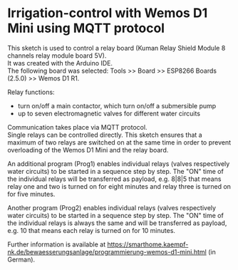 # Irrigation-control with Wemos D1 Mini using MQTT protocol
This sketch is used to control a relay board (Kuman Relay Shield Module 8 channels relay module board 5V).<br>
It was created with the Arduino IDE.<br>
The following board was selected: Tools >> Board >> ESP8266 Boards (2.5.0) >> Wemos D1 R1.

Relay functions:
- turn on/off a main contactor, which turn on/off a submersible pump
- up to seven electromagnetic valves for different water circuits

Communication takes place via MQTT protocol.<br>
Single relays can be controlled directly. 
This sketch ensures that a maximum of two relays are switched on at the same time in order to prevent 
overloading of the Wemos D1 Mini and the relay board.

An additional program (Prog1) enables individual relays (valves respectively water circuits) to be started 
in a sequence step by step. The "ON" time of the individual relays will be transferred as payload, e.g. 8|8|5 that means relay one and two is turned on for eight minutes and relay three is turned on for five minutes.

Another program (Prog2) enables individual relays (valves respectively water circuits) to be started 
in a sequence step by step. The "ON" time of the individual relays is always the same and will be transferred as payload, e.g. 10 that means each relay is turned on for 10 minutes.

Further information is available at https://smarthome.kaempf-nk.de/bewaesserungsanlage/programmierung-wemos-d1-mini.html (in German).
